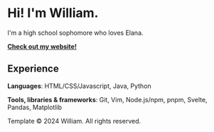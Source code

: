 # Hi! I'm William.
I'm a high school sophomore who loves Elana.

[**Check out my website!**](https://renaissancedog.github.io)
  
## Experience

**Languages**: HTML/CSS/Javascript, Java, Python

**Tools, libraries & frameworks**: Git, Vim, Node.js/npm, pnpm, Svelte, Pandas, Matplotlib

Template &copy; 2024 William. All rights reserved.
